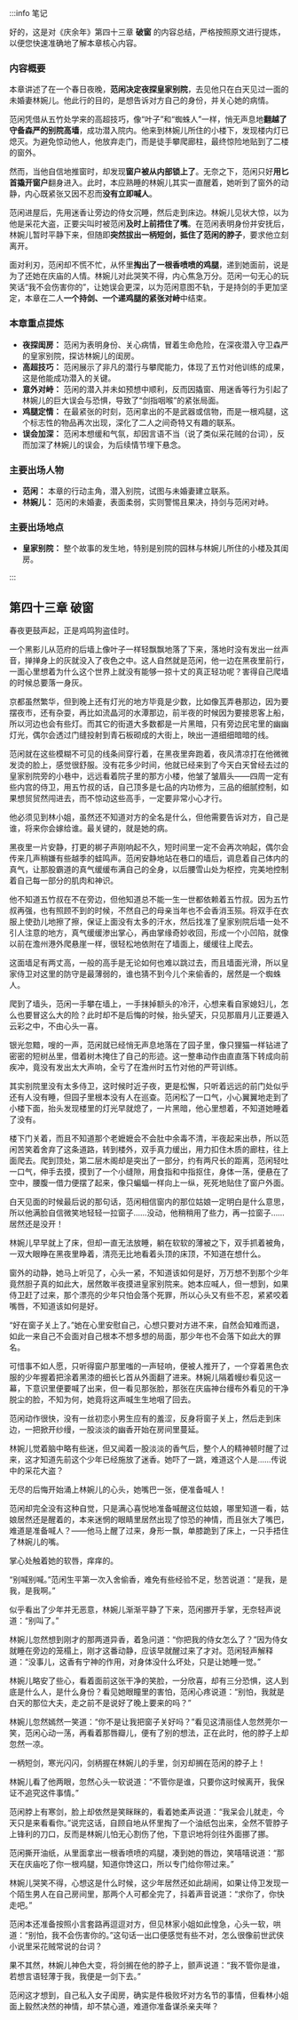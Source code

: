 :::info 笔记

好的，这是对《庆余年》第四十三章 **破窗** 的内容总结，严格按照原文进行提炼，以便您快速准确地了解本章核心内容。

### **内容概要**

本章讲述了在一个春日夜晚，**范闲决定夜探皇家别院**，去见他只在白天见过一面的未婚妻林婉儿。他此行的目的，是想告诉对方自己的身份，并关心她的病情。

范闲凭借从五竹处学来的高超技巧，像“叶子”和“蜘蛛人”一样，悄无声息地**翻越了守备森严的别院高墙**，成功潜入院内。他来到林婉儿所住的小楼下，发现楼内灯已熄灭。为避免惊动他人，他放弃走门，而是徒手攀爬廊柱，最终惊险地贴到了二楼的窗外。

然而，当他自信地推窗时，却发现**窗户被从内部锁上了**。无奈之下，范闲只好**用匕首撬开窗户**翻身进入。此时，本应熟睡的林婉儿其实一直醒着，她听到了窗外的动静，内心既紧张又因不忍而**没有立即喊人**。

范闲进屋后，先用迷香让旁边的侍女沉睡，然后走到床边。林婉儿见状大惊，以为他是采花大盗，正要尖叫时被范闲**及时上前捂住了嘴**。在范闲表明身份并安抚后，林婉儿暂时平静下来，但随即**突然拔出一柄短剑，抵住了范闲的脖子**，要求他立刻离开。

面对利刃，范闲却不慌不忙，从怀里**掏出了一根香喷喷的鸡腿**，递到她面前，说是为了还她在庆庙的人情。林婉儿对此哭笑不得，内心焦急万分。范闲一句无心的玩笑话“我不会伤害你的”，让她误会更深，以为范闲意图不轨，于是持剑的手更加坚定，本章在二人**一个持剑、一个递鸡腿的紧张对峙**中结束。

### **本章重点提炼**

*   **夜探闺房：** 范闲为表明身份、关心病情，冒着生命危险，在深夜潜入守卫森严的皇家别院，探访林婉儿的闺房。
*   **高超技巧：** 范闲展示了非凡的潜行与攀爬能力，体现了五竹对他训练的成果，这是他能成功潜入的关键。
*   **意外对峙：** 范闲的潜入并未如预想中顺利，反而因撬窗、用迷香等行为引起了林婉儿的巨大误会与恐惧，导致了“剑指咽喉”的紧张局面。
*   **鸡腿定情：** 在最紧张的时刻，范闲拿出的不是武器或信物，而是一根鸡腿，这个标志性的物品再次出现，深化了二人之间奇特又有趣的联系。
*   **误会加深：** 范闲本想缓和气氛，却因言语不当（说了类似采花贼的台词），反而加深了林婉儿的误会，为后续情节埋下悬念。

### **主要出场人物**

*   **范闲：** 本章的行动主角，潜入别院，试图与未婚妻建立联系。
*   **林婉儿：** 范闲的未婚妻，表面柔弱，实则警惕且果决，持剑与范闲对峙。

### **主要出场地点**

*   **皇家别院：** 整个故事的发生地，特别是别院的园林与林婉儿所住的小楼及其闺房。

:::

## 第四十三章 **破窗**

春夜更鼓声起，正是鸡鸣狗盗佳时。

一个黑影儿从范府的后墙上像叶子一样轻飘飘地落了下来，落地时没有发出一丝声音，掸掸身上的灰就没入了夜色之中。这人自然就是范闲，他一边在黑夜里前行，一面心里想着为什么这个世界上就没有能够一掠十丈的真正轻功呢？害得自己爬墙的时候总要落一身灰。

京都虽然繁华，但到晚上还有灯光的地方毕竟是少数，比如像瓦弄巷那边，因为要摆夜市，还有杂耍，再比如流晶河的水潭那边，前半夜的时候因为要接恩客上船，所以河边也会有些灯。而其它的街道大多数都是一片黑暗，只有旁边民宅里的幽幽灯光，偶尔会透过门缝投射到青石板砌成的大街上，映出一道细细暗暗的线。

范闲就在这些模糊不可见的线条间穿行着，在黑夜里奔跑着，夜风清凉打在他微微发烫的脸上，感觉很舒服。没有花多少时间，他就已经来到了今天白天曾经去过的皇家别院旁的小巷中，远远看着院子里的那方小楼，他皱了皱眉头——四周一定有些内宫的侍卫，用五竹叔的话，自己顶多是七品的内功修为，三品的细腻控制，如果想贸贸然闯进去，而不惊动这些高手，一定要非常小心才行。

他必须见到林小姐，虽然还不知道对方的全名是什么，但他需要告诉对方，自己是谁，将来你会嫁给谁。最关键的，就是她的病。

黑夜里一片安静，打更的梆子声刚响起不久，短时间里一定不会再次响起，偶尔会传来几声稍嫌有些越季的蛙鸣声。范闲安静地站在巷口的墙后，调息着自己体内的真气，让那股霸道的真气缓缓布满自己的全身，以后腰雪山处为枢控，完美地控制着自己每一部分的肌肉和神识。

他不知道五竹叔在不在旁边，但他知道总不能一生一世都依赖着五竹叔。因为五竹叔再强，也有照顾不到的时候，不然自己的母亲当年也不会香消玉殒。将双手在衣服上使劲儿地擦了擦，保证上面没有太多的汗水，然后找准了皇家别院后墙一处不引人注意的地方，真气缓缓渗出掌心，再由掌缘奇妙收回，形成一个小凹陷，就像以前在澹州港外爬悬崖一样，很轻松地依附在了墙面上，缓缓往上爬去。

这面墙足有两丈高，一般的高手是无论如何也难以跳过去，而且墙面光滑，所以皇家侍卫对这里的防守是最薄弱的，谁也猜不到今儿个来偷香的，居然是一个蜘蛛人。

爬到了墙头，范闲一手攀在墙上，一手抹掉额头的冷汗，心想来看自家媳妇儿，怎么也要冒这么大的险？此时却不是后悔的时候，抬头望天，只见那眉月儿正要遁入云彩之中，不由心头一喜。

银光忽黯，嗖的一声，范闲就已经悄无声息地落在了园子里，像只狸猫一样钻进了密密的短树丛里，借着树木掩住了自己的形迹。这一整串动作由直直落下转成向前疾冲，竟没有发出太大声响，全亏了在澹州时五竹对他的严苛训练。

其实别院里没有太多侍卫，这时候时近子夜，更是松懈，只听着远远的前门处似乎还有人没有睡，但园子里根本没有人在巡查。范闲松了一口气，小心翼翼地走到了小楼下面，抬头发现楼里的灯光早就熄了，一片黑暗，他心里想着，不知道她睡着了没有。

楼下门关着，而且不知道那个老嬷嬷会不会肚中余毒不清，半夜起来出恭，所以范闲苦笑着舍弃了这条道路，转到楼外，双手真力缓出，用力扣住木质的廊柱，往上面爬去。爬到顶处，第二层木阁却是突出了一部分，约有两尺长的距离，范闲轻吐一口气，伸手去摸，摸到了一个小缝隙，用食指和中指抠住，身体一荡，便悬在了空中，腰腹一借力便摆了起来，像只蝙蝠一样向上一纵，死死地贴住了窗户外面。

白天见面的时候最后说的那句话，范闲相信窗内的那位姑娘一定明白是什么意思，所以他满脸自信微笑地轻轻一拉窗子……没动，他稍稍用了些力，再一拉窗子……居然还是没开！

林婉儿早早就上了床，但却一直无法放睡，躺在软软的薄被之下，双手抓着被角，一双大眼睁在黑夜里睁着，清亮无比地看着头顶的床顶，不知道在想什么。

窗外的动静，她马上听见了，心头一紧，不知道该如何是好，万万想不到那个少年竟然胆子真的如此大，居然敢半夜摸进皇家别院来。她本应喊人，但一想到，如果侍卫赶了过来，那个漂亮的少年只怕会落个死罪，所以心头又有些不忍，紧紧咬着嘴唇，不知道该如何是好。

“好在窗子关上了。”她在心里安慰自己，心想只要对方进不来，自然会知难而退，如此一来自己不会面对自己根本不想多想的局面，那少年也不会落下如此大的罪名。

可惜事不如人愿，只听得窗户那里嗤的一声轻响，便被人推开了，一个穿着黑色衣服的少年握着把涂着黑漆的细长匕首从外面翻了进来。林婉儿隔着幔纱看见这一幕，下意识里便要喊了出来，但一看见那张脸，那张在庆庙神台缦布外看见的干净脱尘的脸，不知为何，她竟将这声喊生生地咽了回去。

范闲动作很快，没有一丝初恋小男生应有的羞涩，反身将窗子关上，然后走到床边，一把掀开纱缦，一股淡淡的幽香开始在房间里蔓延。

林婉儿觉着脑中略有些迷，但又闻着一股淡淡的香气后，整个人的精神顿时醒了过来，这才知道先前这个少年已经施放了迷香。她吓了一跳，难道这个人是……传说中的采花大盗？

无尽的后悔开始涌上林婉儿的心头，她嘴巴一张，便准备喊人！

范闲却完全没有这种自觉，只是满心喜悦地准备喊醒这位姑娘，哪里知道一看，姑娘居然还是醒着的，本来迷惘的眼睛里居然出现了惊恐的神情，而且张大了嘴巴，难道是准备喊人？——他马上醒了过来，身形一飘，单膝跪到了床上，一只手捂住了林婉儿的嘴。

掌心处触着她的软唇，痒痒的。

“别喊别喊。”范闲生平第一次入舍偷香，难免有些经验不足，愁苦说道：“是我，是我，是我啊。”

似乎看出了少年并无恶意，林婉儿渐渐平静了下来，范闲挪开手掌，无奈轻声说道：“别叫了。”

林婉儿忽然想到刚才的那两道异香，着急问道：“你把我的侍女怎么了？”因为侍女就睡在旁边的笼榻上，刚才这番动静，应该早就醒过来了才对。范闲轻声解释道：“没事儿，这香有宁神的作用，对身体没什么坏处，只是让她睡一觉。”

林婉儿略安了些心，看着面前这张干净的笑脸，一分欣喜，却有三分恐惧，这人到底是什么人，是什么身份？看见她眼瞳里的害怕，范闲心疼说道：“别怕，我就是白天的那位大夫，走之前不是说好了晚上要来的吗？”

林婉儿忽然嫣然一笑道：“你不是让我把窗子关好吗？”看见这清丽佳人忽然莞尔一笑，范闲心动一荡，再看着那唇瓣儿，便有了别的想法，正在此时，他的脖子上却忽然一凉。

一柄短剑，寒光闪闪，剑柄握在林婉儿的手里，剑刃却搁在范闲的脖子上！

林婉儿看了他两眼，忽然心头一软说道：“不管你是谁，只要你这时候离开，我保证不追究这件事情。”

范闲脖上有寒剑，脸上却依然是笑眯眯的，看着她柔声说道：“我呆会儿就走，今天只是来看看你。”说完这话，自顾自地从怀里掏了一个油纸包出来，全然不管脖子上锋利的刀口，反而是林婉儿怕无心割伤了他，下意识地将剑往外面挪了挪。

范闲撕开油纸，从里面拿出一根香喷喷的鸡腿，凑到她的唇边，笑嘻嘻说道：“那天在庆庙吃了你一根鸡腿，知道你馋这口，所以专门给你带过来。”

林婉儿哭笑不得，心想这是什么时候，这少年居然还如此胡闹，如果让侍卫发现一个陌生男人在自己房间里，那两个人可都全完了，抖着声音说道：“求你了，你快走吧。”

范闲本还准备按照小言套路再逗逗对方，但见林家小姐如此惶急，心头一软，哄道：“别怕，我不会伤害你的。”这句话一出口便感觉有些不对，怎么很像前世武侠小说里采花贼常说的台词？

果不其然，林婉儿神色大变，将剑搁在他的脖子上，颤声说道：“我不管你是谁，若想言语轻薄于我，我便是一剑下去。”

范闲这才想到，自己私入女子闺房，确实是件极败坏对方名节的事情，但看林小姐面上毅然决然的神情，却不禁心道，难道你准备谋杀亲夫咩？

